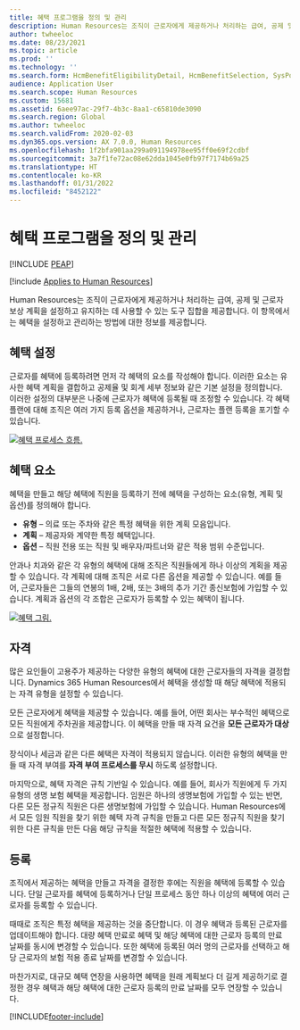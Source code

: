 ```yaml
---
title: 혜택 프로그램을 정의 및 관리
description: Human Resources는 조직이 근로자에게 제공하거나 처리하는 급여, 공제 및 근로자 보상 계획을 설정하고 유지하는 데 사용할 수 있는 도구 집합을 제공합니다. 이 항목에서는 혜택을 설정하고 관리하는 방법에 대한 정보를 제공합니다.
author: twheeloc
ms.date: 08/23/2021
ms.topic: article
ms.prod: ''
ms.technology: ''
ms.search.form: HcmBenefitEligibilityDetail, HcmBenefitSelection, SysPolicyListPage, SysPolicySourceDocumentRuleType, BenefitWorkspace, HcmBenefitSummaryPart
audience: Application User
ms.search.scope: Human Resources
ms.custom: 15681
ms.assetid: 6aee97ac-29f7-4b3c-8aa1-c65810de3090
ms.search.region: Global
ms.author: twheeloc
ms.search.validFrom: 2020-02-03
ms.dyn365.ops.version: AX 7.0.0, Human Resources
ms.openlocfilehash: 1f2bfa901aa299a091194978ee95ff0e69f2cdbf
ms.sourcegitcommit: 3a7f1fe72ac08e62dda1045e0fb97f7174b69a25
ms.translationtype: HT
ms.contentlocale: ko-KR
ms.lasthandoff: 01/31/2022
ms.locfileid: "8452122"
---
```

# <a name="define-and-manage-a-benefits-program"></a>혜택 프로그램을 정의 및 관리


[!INCLUDE [PEAP](../includes/peap-1.md)]

[!include [Applies to Human Resources](../includes/applies-to-hr.md)]

Human Resources는 조직이 근로자에게 제공하거나 처리하는 급여, 공제 및 근로자 보상 계획을 설정하고 유지하는 데 사용할 수 있는 도구 집합을 제공합니다. 이 항목에서는 혜택을 설정하고 관리하는 방법에 대한 정보를 제공합니다.

## <a name="benefit-setup"></a>혜택 설정

근로자를 혜택에 등록하려면 먼저 각 혜택의 요소를 작성해야 합니다. 이러한 요소는 유사한 혜택 계획을 결합하고 공제율 및 회계 세부 정보와 같은 기본 설정을 정의합니다. 이러한 설정의 대부분은 나중에 근로자가 혜택에 등록될 때 조정할 수 있습니다. 각 혜택 플랜에 대해 조직은 여러 가지 등록 옵션을 제공하거나, 근로자는 플랜 등록을 포기할 수 있습니다. 

[![혜택 프로세스 흐름.](./media/benefit-process-flow1.png)](./media/benefit-process-flow1.png)

## <a name="benefit-elements"></a>혜택 요소

혜택을 만들고 해당 혜택에 직원을 등록하기 전에 혜택을 구성하는 요소(유형, 계획 및 옵션)를 정의해야 합니다.

-   **유형** – 의료 또는 주차와 같은 특정 혜택을 위한 계획 모음입니다.
-   **계획** – 제공자와 계약한 특정 혜택입니다.
-   **옵션** – 직원 전용 또는 직원 및 배우자/파트너와 같은 적용 범위 수준입니다.

안과나 치과와 같은 각 유형의 혜택에 대해 조직은 직원들에게 하나 이상의 계획을 제공할 수 있습니다. 각 계획에 대해 조직은 서로 다른 옵션을 제공할 수 있습니다. 예를 들어, 근로자들은 그들의 연봉의 1배, 2배, 또는 3배의 추가 기간 종신보험에 가입할 수 있습니다. 계획과 옵션의 각 조합은 근로자가 등록할 수 있는 혜택이 됩니다. 

[![혜택 그림.](./media/benefit-pic.png)](./media/benefit-pic.png)

## <a name="eligibility"></a>자격
많은 요인들이 고용주가 제공하는 다양한 유형의 혜택에 대한 근로자들의 자격을 결정합니다. Dynamics 365 Human Resources에서 혜택을 생성할 때 해당 혜택에 적용되는 자격 유형을 설정할 수 있습니다. 

모든 근로자에게 혜택을 제공할 수 있습니다. 예를 들어, 어떤 회사는 부수적인 혜택으로 모든 직원에게 주차권을 제공합니다. 이 혜택을 만들 때 자격 요건을 **모든 근로자가 대상** 으로 설정합니다. 

장식이나 세금과 같은 다른 혜택은 자격이 적용되지 않습니다. 이러한 유형의 혜택을 만들 때 자격 부여를 **자격 부여 프로세스를 무시** 하도록 설정합니다. 

마지막으로, 혜택 자격은 규칙 기반일 수 있습니다. 예를 들어, 회사가 직원에게 두 가지 유형의 생명 보험 혜택을 제공합니다. 임원은 하나의 생명보험에 가입할 수 있는 반면, 다른 모든 정규직 직원은 다른 생명보험에 가입할 수 있습니다. Human Resources에서 모든 임원 직원을 찾기 위한 혜택 자격 규칙을 만들고 다른 모든 정규직 직원을 찾기 위한 다른 규칙을 만든 다음 해당 규칙을 적절한 혜택에 적용할 수 있습니다.

## <a name="enrollment"></a>등록
조직에서 제공하는 혜택을 만들고 자격을 결정한 후에는 직원을 혜택에 등록할 수 있습니다. 단일 근로자를 혜택에 등록하거나 단일 프로세스 동안 하나 이상의 혜택에 여러 근로자를 등록할 수 있습니다. 

때때로 조직은 특정 혜택을 제공하는 것을 중단합니다. 이 경우 혜택과 등록된 근로자를 업데이트해야 합니다. 대량 혜택 만료로 혜택 및 해당 혜택에 대한 근로자 등록의 만료 날짜를 동시에 변경할 수 있습니다. 또한 혜택에 등록된 여러 명의 근로자를 선택하고 해당 근로자의 보험 적용 종료 날짜를 변경할 수 있습니다. 

마찬가지로, 대규모 혜택 연장을 사용하면 혜택을 원래 계획보다 더 길게 제공하기로 결정한 경우 혜택과 해당 혜택에 대한 근로자 등록의 만료 날짜를 모두 연장할 수 있습니다.




[!INCLUDE[footer-include](../includes/footer-banner.md)]
